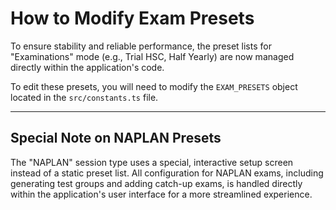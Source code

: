 # How to Modify Exam Presets

To ensure stability and reliable performance, the preset lists for "Examinations" mode (e.g., Trial HSC, Half Yearly) are now managed directly within the application's code.

To edit these presets, you will need to modify the `EXAM_PRESETS` object located in the `src/constants.ts` file.

---

## Special Note on NAPLAN Presets

The "NAPLAN" session type uses a special, interactive setup screen instead of a static preset list. All configuration for NAPLAN exams, including generating test groups and adding catch-up exams, is handled directly within the application's user interface for a more streamlined experience.